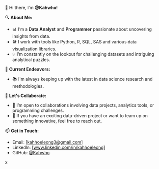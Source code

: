 👋 Hi there, I’m **@Kahwho**!

🔍 **About Me:**
- 📊 I’m a **Data Analyst** and **Programmer** passionate about uncovering insights from data.
- 🛠 I work with tools like Python, R, SQL, SAS and various data visualization libraries.
- 💡 I’m constantly on the lookout for challenging datasets and intriguing analytical puzzles.

🌟 **Current Endeavors:**
- 📚 I'm always keeping up with the latest in data science research and methodologies.

🤝 **Let's Collaborate:**
- 💞️ I’m open to collaborations involving data projects, analytics tools, or programming challenges.
- 🔗 If you have an exciting data-driven project or want to team up on something innovative, feel free to reach out.

📫 **Get in Touch:**
- Email: [kahhoeleong3@gmail.com]
- LinkedIn: [www.linkedin.com/in/kahhoeleong]
- GitHub: [@Kahwho](https://github.com/Kahwho)

<!---
Kahwho/Kahwho is a ✨ unique ✨ repository because its `README.md` (this file) appears on your GitHub profile.
You can click the Preview link to see your changes live.
-->

x
